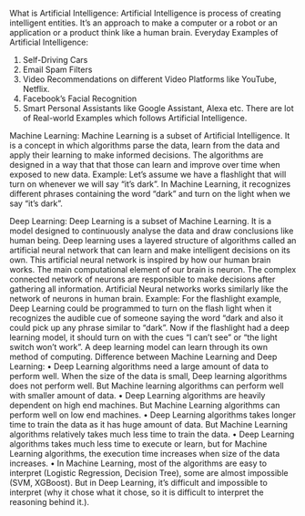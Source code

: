 
What is Artificial Intelligence:
Artificial Intelligence is process of creating intelligent entities.
It’s an approach to make a computer or a robot or an application or a product think like a human brain.
Everyday Examples of Artificial Intelligence:
1.	Self-Driving Cars
2.	Email Spam Filters
3.	Video Recommendations on different Video Platforms like YouTube, Netflix.
4.	Facebook’s Facial Recognition
5.	Smart Personal Assistants like Google Assistant, Alexa etc.
There are lot of Real-world Examples which follows Artificial Intelligence.

 
Machine Learning:
Machine Learning is a subset of Artificial Intelligence. It is a concept in which algorithms parse the data, learn from the data and apply their learning to make informed decisions.
The algorithms are designed in a way that that those can learn and improve over time when exposed to new data.
Example:
Let’s assume we have a flashlight that will turn on whenever we will say “it’s dark”. In Machine Learning, it recognizes different phrases containing the word “dark” and turn on the light when we say “it’s dark”.

Deep Learning:
Deep Learning is a subset of Machine Learning. It is a model designed to continuously analyse the data and draw conclusions like human being. Deep learning uses a layered structure of algorithms called an artificial neural network that can learn and make intelligent decisions on its own. This artificial neural network is inspired by how our human brain works. The main computational element of our brain is neuron. The complex connected network of neurons are responsible to make decisions after gathering all information. Artificial Neural networks works similarly like the network of neurons in human brain.
Example:
For the flashlight example, Deep Learning could be programmed to turn on the flash light when it recognizes the audible cue of someone saying the word “dark and also it could pick up any phrase similar to “dark”. Now if the flashlight had a deep learning model, it should turn on with the cues “I can’t see” or “the light switch won’t work”. A deep learning model can learn through its own method of computing.
Difference between Machine Learning and Deep Learning:
•	Deep Learning algorithms need a large amount of data to perform well. When the size of the data is small, Deep learning algorithms does not perform well. But Machine learning algorithms can perform well with smaller amount of data.
•	Deep Learning algorithms are heavily dependent on high end machines. But Machine Learning algorithms can perform well on low end machines.
•	Deep Learning algorithms takes longer time to train the data as it has huge amount of data. But Machine Learning algorithms relatively takes much less time to train the data.
•	Deep Learning algorithms takes much less time to execute or learn, but for Machine Learning algorithms, the execution time increases when size of the data increases.
•	In Machine Learning, most of the algorithms are easy to interpret (Logistic Regression, Decision Tree), some are almost impossible (SVM, XGBoost). But in Deep Learning, it’s difficult and impossible to interpret (why it chose what it chose, so it is difficult to interpret the reasoning behind it.).
 

